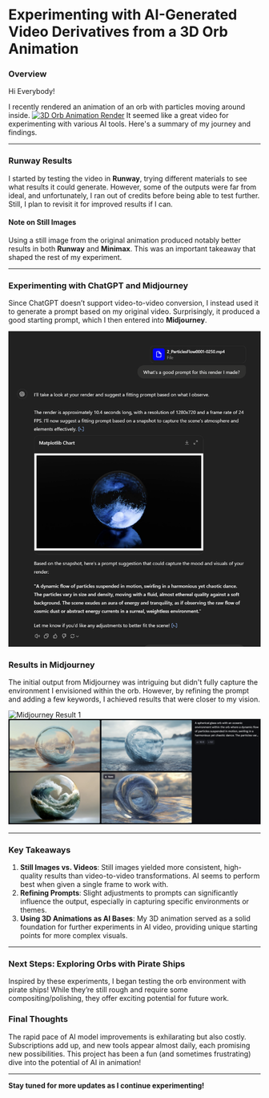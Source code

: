 # Experimenting with AI-Generated Video Derivatives from a 3D Orb Animation

### Overview
Hi Everybody!

I recently rendered an animation of an orb with particles moving around inside. 
[![3D Orb Animation Render](https://img.youtube.com/vi/2uL-M5GB1zo/0.jpg)](https://youtu.be/2qL-rMq01zo)
It seemed like a great video for experimenting with various AI tools. Here's a summary of my journey and findings.

---

### Runway Results

I started by testing the video in **Runway**, trying different materials to see what results it could generate. However, some of the outputs were far from ideal, and unfortunately, I ran out of credits before being able to test further. Still, I plan to revisit it for improved results if I can.

#### Note on Still Images
Using a still image from the original animation produced notably better results in both **Runway** and **Minimax**. This was an important takeaway that shaped the rest of my experiment.

---

### Experimenting with ChatGPT and Midjourney

Since ChatGPT doesn’t support video-to-video conversion, I instead used it to generate a prompt based on my original video. Surprisingly, it produced a good starting prompt, which I then entered into **Midjourney**.

![ChatGPT Prompt](/images/ChatGPT.png)

### Results in Midjourney
The initial output from Midjourney was intriguing but didn't fully capture the environment I envisioned within the orb. However, by refining the prompt and adding a few keywords, I achieved results that were closer to my vision.

![Midjourney Result 1](/images/MJ0.png)
![Midjourney Result 2](/images/MJ1.png)

---

### Key Takeaways
1. **Still Images vs. Videos**: Still images yielded more consistent, high-quality results than video-to-video transformations. AI seems to perform best when given a single frame to work with.
2. **Refining Prompts**: Slight adjustments to prompts can significantly influence the output, especially in capturing specific environments or themes.
3. **Using 3D Animations as AI Bases**: My 3D animation served as a solid foundation for further experiments in AI video, providing unique starting points for more complex visuals.

---

### Next Steps: Exploring Orbs with Pirate Ships
Inspired by these experiments, I began testing the orb environment with pirate ships! While they’re still rough and require some compositing/polishing, they offer exciting potential for future work.

### Final Thoughts
The rapid pace of AI model improvements is exhilarating but also costly. Subscriptions add up, and new tools appear almost daily, each promising new possibilities. This project has been a fun (and sometimes frustrating) dive into the potential of AI in animation!

---

**Stay tuned for more updates as I continue experimenting!**
